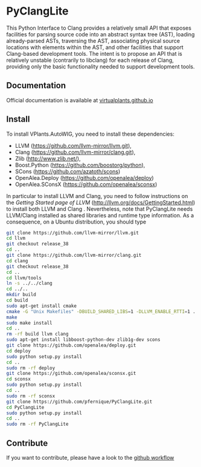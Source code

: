 # PyClangLite

This Python Interface to Clang provides a relatively small API that exposes facilities for parsing source code into an abstract syntax tree (AST), loading already-parsed ASTs, traversing the AST, associating physical source locations with elements within the AST, and other facilities that support Clang-based development tools. The intent is to propose an API that is relatively unstable (contrarily to libclang) for each release of Clang, providing only the basic functionality needed to support development tools. 

## Documentation

Official documentation is available at [virtualplants.github.io](http://virtualplants.github.io)

## Install

To install VPlants.AutoWIG, you need to install these dependencies:
  - LLVM (https://github.com/llvm-mirror/llvm.git),
  - Clang (https://github.com/llvm-mirror/clang.git),
  - Zlib (http://www.zlib.net/),
  - Boost.Python (https://github.com/boostorg/python),
  - SCons (https://github.com/azatoth/scons)
  - OpenAlea.Deploy (https://github.com/openalea/deploy)
  - OpenAlea.SConsX (https://github.com/openalea/sconsx)
  
In particular to install LLVM and Clang, you need to follow instructions on the *Getting Started page of LLVM* (http://llvm.org/docs/GettingStarted.html) to install both LLVM and Clang .
Nevertheless, note that PyClangLite needs LLVM/Clang installed as shared libraries and runtime type information.
As a consequence, on a Ubuntu distribution, you should type

```bash
git clone https://github.com/llvm-mirror/llvm.git
cd llvm
git checkout release_38
cd ..
git clone https://github.com/llvm-mirror/clang.git
cd clang
git checkout release_38
cd ..
cd llvm/tools
ln -s ../../clang
cd ../..
mkdir build
cd build
sudo apt-get install cmake
cmake -G "Unix Makefiles" -DBUILD_SHARED_LIBS=1 -DLLVM_ENABLE_RTTI=1 ../llvm
make
sudo make install
cd ..
rm -rf build llvm clang
sudo apt-get install libboost-python-dev zlib1g-dev scons
git clone https://github.com/openalea/deploy.git
cd deploy
sudo python setup.py install
cd ..
sudo rm -rf deploy
git clone https://github.com/openalea/sconsx.git
cd sconsx
sudo python setup.py install
cd ..
sudo rm -rf sconsx
git clone https://github.com/pfernique/PyClangLite.git
cd PyClangLite
sudo python setup.py install
cd ..
sudo rm -rf PyClangLite
```

## Contribute

If you want to contribute, please have a look to the [github workflow](http://virtualplants.github.io/contribute/devel/git-workflow.html)
